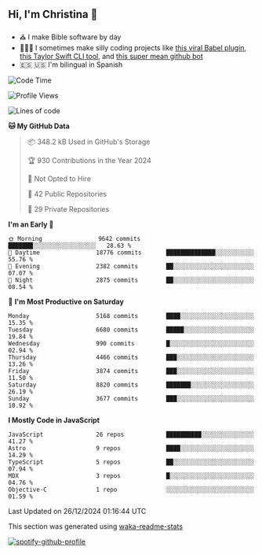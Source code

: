 ## Hi, I'm Christina 👋

- ⛪️ I make Bible software by day
- 👩🏼‍💻 I sometimes make silly coding projects like [this viral Babel plugin](https://www.instagram.com/reel/Cxvwz76vBus/), [this Taylor Swift CLI tool](https://github.com/christina-de-martinez/swift-commits), and [this super mean github bot](https://github.com/christina-de-martinez/roast-my-code)
- 🇪🇸 🇺🇸 I'm bilingual in Spanish

<!--START_SECTION:waka-->
![Code Time](http://img.shields.io/badge/Code%20Time-49%20hrs%2050%20mins-blue)

![Profile Views](http://img.shields.io/badge/Profile%20Views-0-blue)

![Lines of code](https://img.shields.io/badge/From%20Hello%20World%20I%27ve%20Written-22.0%20million%20lines%20of%20code-blue)

**🐱 My GitHub Data** 

> 📦 348.2 kB Used in GitHub's Storage 
 > 
> 🏆 930 Contributions in the Year 2024
 > 
> 🚫 Not Opted to Hire
 > 
> 📜 42 Public Repositories 
 > 
> 🔑 29 Private Repositories 
 > 
**I'm an Early 🐤** 

```text
🌞 Morning                9642 commits        ███████░░░░░░░░░░░░░░░░░░   28.63 % 
🌆 Daytime                18776 commits       ██████████████░░░░░░░░░░░   55.76 % 
🌃 Evening                2382 commits        ██░░░░░░░░░░░░░░░░░░░░░░░   07.07 % 
🌙 Night                  2875 commits        ██░░░░░░░░░░░░░░░░░░░░░░░   08.54 % 
```
📅 **I'm Most Productive on Saturday** 

```text
Monday                   5168 commits        ████░░░░░░░░░░░░░░░░░░░░░   15.35 % 
Tuesday                  6680 commits        █████░░░░░░░░░░░░░░░░░░░░   19.84 % 
Wednesday                990 commits         █░░░░░░░░░░░░░░░░░░░░░░░░   02.94 % 
Thursday                 4466 commits        ███░░░░░░░░░░░░░░░░░░░░░░   13.26 % 
Friday                   3874 commits        ███░░░░░░░░░░░░░░░░░░░░░░   11.50 % 
Saturday                 8820 commits        ███████░░░░░░░░░░░░░░░░░░   26.19 % 
Sunday                   3677 commits        ███░░░░░░░░░░░░░░░░░░░░░░   10.92 % 
```


**I Mostly Code in JavaScript** 

```text
JavaScript               26 repos            ██████████░░░░░░░░░░░░░░░   41.27 % 
Astro                    9 repos             ████░░░░░░░░░░░░░░░░░░░░░   14.29 % 
TypeScript               5 repos             ██░░░░░░░░░░░░░░░░░░░░░░░   07.94 % 
MDX                      3 repos             █░░░░░░░░░░░░░░░░░░░░░░░░   04.76 % 
Objective-C              1 repo              ░░░░░░░░░░░░░░░░░░░░░░░░░   01.59 % 
```




 Last Updated on 26/12/2024 01:16:44 UTC
<!--END_SECTION:waka-->

This section was generated using [waka-readme-stats](https://github.com/anmol098/waka-readme-stats)

[![spotify-github-profile](https://spotify-github-profile.kittinanx.com/api/view?uid=1228436873&cover_image=true&theme=default&show_offline=false&background_color=121212&interchange=false&bar_color=53b14f&bar_color_cover=false)](https://spotify-github-profile.kittinanx.com/api/view?uid=1228436873&redirect=true)